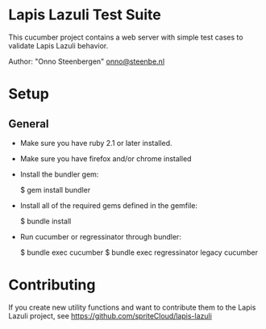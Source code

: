 # Lapis Lazuli Test Suite

This cucumber project contains a web server with simple test cases to validate Lapis Lazuli behavior.

Author: "Onno Steenbergen" <onno@steenbe.nl>

# Setup

## General

- Make sure you have ruby 2.1 or later installed.
- Make sure you have firefox and/or chrome installed
- Install the bundler gem:

    $ gem install bundler

- Install all of the required gems defined in the gemfile:

    $ bundle install

- Run cucumber or regressinator through bundler:

    $ bundle exec cucumber
    $ bundle exec regressinator legacy cucumber

# Contributing

If you create new utility functions and want to contribute them to the Lapis
Lazuli project, see https://github.com/spriteCloud/lapis-lazuli
